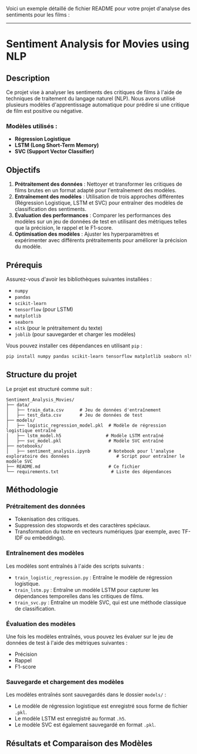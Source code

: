 Voici un exemple détaillé de fichier README pour votre projet d'analyse des sentiments pour les films :

---

# Sentiment Analysis for Movies using NLP

## Description

Ce projet vise à analyser les sentiments des critiques de films à l'aide de techniques de traitement du langage naturel (NLP). Nous avons utilisé plusieurs modèles d'apprentissage automatique pour prédire si une critique de film est positive ou négative. 

### Modèles utilisés :
- **Régression Logistique**
- **LSTM (Long Short-Term Memory)**
- **SVC (Support Vector Classifier)**

## Objectifs

1. **Prétraitement des données** : Nettoyer et transformer les critiques de films brutes en un format adapté pour l'entraînement des modèles.
2. **Entraînement des modèles** : Utilisation de trois approches différentes (Régression Logistique, LSTM et SVC) pour entraîner des modèles de classification des sentiments.
3. **Évaluation des performances** : Comparer les performances des modèles sur un jeu de données de test en utilisant des métriques telles que la précision, le rappel et le F1-score.
4. **Optimisation des modèles** : Ajuster les hyperparamètres et expérimenter avec différents prétraitements pour améliorer la précision du modèle.

## Prérequis

Assurez-vous d'avoir les bibliothèques suivantes installées :

- `numpy`
- `pandas`
- `scikit-learn`
- `tensorflow` (pour LSTM)
- `matplotlib`
- `seaborn`
- `nltk` (pour le prétraitement du texte)
- `joblib` (pour sauvegarder et charger les modèles)

Vous pouvez installer ces dépendances en utilisant `pip` :

```bash
pip install numpy pandas scikit-learn tensorflow matplotlib seaborn nltk joblib
```

## Structure du projet

Le projet est structuré comme suit :

```
Sentiment_Analysis_Movies/
├── data/
│   ├── train_data.csv      # Jeu de données d'entraînement
│   ├── test_data.csv       # Jeu de données de test
├── models/
│   ├── logistic_regression_model.pkl  # Modèle de régression logistique entraîné
│   ├── lstm_model.h5                 # Modèle LSTM entraîné
│   ├── svc_model.pkl                  # Modèle SVC entraîné
├── notebooks/
│   ├── sentiment_analysis.ipynb       # Notebook pour l'analyse exploratoire des données                  # Script pour entraîner le modèle SVC
├── README.md                          # Ce fichier
└── requirements.txt                    # Liste des dépendances
```

## Méthodologie

### Prétraitement des données

- Tokenisation des critiques.
- Suppression des stopwords et des caractères spéciaux.
- Transformation du texte en vecteurs numériques (par exemple, avec TF-IDF ou embeddings).

### Entraînement des modèles

Les modèles sont entraînés à l'aide des scripts suivants :
- `train_logistic_regression.py` : Entraîne le modèle de régression logistique.
- `train_lstm.py` : Entraîne un modèle LSTM pour capturer les dépendances temporelles dans les critiques de films.
- `train_svc.py` : Entraîne un modèle SVC, qui est une méthode classique de classification.

### Évaluation des modèles

Une fois les modèles entraînés, vous pouvez les évaluer sur le jeu de données de test à l'aide des métriques suivantes :
- Précision
- Rappel
- F1-score

### Sauvegarde et chargement des modèles

Les modèles entraînés sont sauvegardés dans le dossier `models/` :
- Le modèle de régression logistique est enregistré sous forme de fichier `.pkl`.
- Le modèle LSTM est enregistré au format `.h5`.
- Le modèle SVC est également sauvegardé en format `.pkl`.



## Résultats et Comparaison des Modèles
